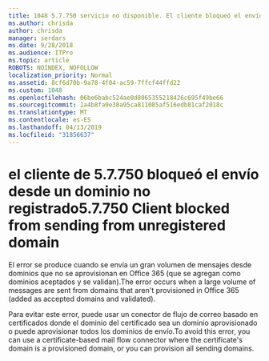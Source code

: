```yaml
---
title: 1048 5.7.750 servicio no disponible. El cliente bloqueó el envío de dominios no registrados
ms.author: chrisda
author: chrisda
manager: serdars
ms.date: 9/28/2018
ms.audience: ITPro
ms.topic: article
ROBOTS: NOINDEX, NOFOLLOW
localization_priority: Normal
ms.assetid: 8cf6d70b-9a78-4f04-ac59-7ffcf44ffd22
ms.custom: 1048
ms.openlocfilehash: 06be6babc524ae0d8065355218426c695f49be66
ms.sourcegitcommit: 1a4b8fa9e38a95ca811085af516edb81caf2018c
ms.translationtype: MT
ms.contentlocale: es-ES
ms.lasthandoff: 04/13/2019
ms.locfileid: "31856637"
---
```

# <a name="57750-client-blocked-from-sending-from-unregistered-domain"></a><span data-ttu-id="2c46e-103">el cliente de 5.7.750 bloqueó el envío desde un dominio no registrado</span><span class="sxs-lookup"><span data-stu-id="2c46e-103">5.7.750 Client blocked from sending from unregistered domain</span></span>

<span data-ttu-id="2c46e-104">El error se produce cuando se envía un gran volumen de mensajes desde dominios que no se aprovisionan en Office 365 (que se agregan como dominios aceptados y se validan).</span><span class="sxs-lookup"><span data-stu-id="2c46e-104">The error occurs when a large volume of messages are sent from domains that aren't provisioned in Office 365 (added as accepted domains and validated).</span></span>

<span data-ttu-id="2c46e-105">Para evitar este error, puede usar un conector de flujo de correo basado en certificados donde el dominio del certificado sea un dominio aprovisionado o puede aprovisionar todos los dominios de envío.</span><span class="sxs-lookup"><span data-stu-id="2c46e-105">To avoid this error, you can use a certificate-based mail flow connector where the certificate's domain is a provisioned domain, or you can provision all sending domains.</span></span>
